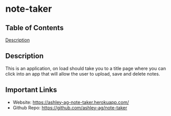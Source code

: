 # note-taker

## Table of Contents

[Description](#Description) <br>

## <a id="Description"></a> Description

This is an application, on load should take you to a title page where you can click into an app that will allow the user to upload, save and delete notes.
<br>

## Important Links

- Website: https://ashley-ag-note-taker.herokuapp.com/
- Github Repo: https://github.com/ashley-ag/note-taker
